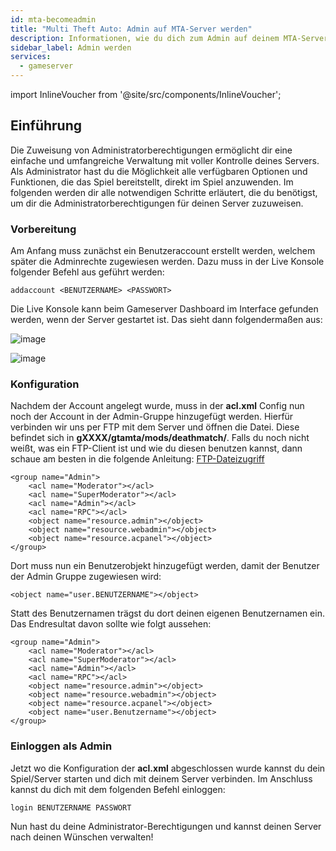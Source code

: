 ```yaml
---
id: mta-becomeadmin
title: "Multi Theft Auto: Admin auf MTA-Server werden"
description: Informationen, wie du dich zum Admin auf deinem MTA-Server von ZAP-Hosting machen kannst - ZAP-Hosting.com Dokumentation
sidebar_label: Admin werden
services:
  - gameserver
---
```


import InlineVoucher from '@site/src/components/InlineVoucher';

## Einführung
Die Zuweisung von Administratorberechtigungen ermöglicht dir eine einfache und umfangreiche Verwaltung mit voller Kontrolle deines Servers. Als Administrator hast du die Möglichkeit alle verfügbaren Optionen und Funktionen, die das Spiel bereitstellt, direkt im Spiel anzuwenden. Im folgenden werden dir alle notwendigen Schritte erläutert, die du benötigst, um dir die Administratorberechtigungen für deinen Server zuzuweisen. 
<InlineVoucher />

### Vorbereitung

Am Anfang muss zunächst ein Benutzeraccount erstellt werden, welchem später die Adminrechte zugewiesen werden. Dazu muss in der Live Konsole folgender Befehl aus geführt werden:

```
addaccount <BENUTZERNAME> <PASSWORT>
```

Die Live Konsole kann beim Gameserver Dashboard im Interface gefunden werden, wenn der Server gestartet ist. Das sieht dann folgendermaßen aus:

![image](https://user-images.githubusercontent.com/26007280/189890263-568a03e0-417d-4fe3-ace7-43f6b9029e3a.png)



![image](https://user-images.githubusercontent.com/26007280/189890283-22069445-3f57-470d-9d37-2ab158f0ee9d.png)





### Konfiguration

Nachdem der Account angelegt wurde, muss in der **acl.xml** Config nun noch der Account in der Admin-Gruppe hinzugefügt werden. Hierfür verbinden wir uns per FTP mit dem Server und öffnen die Datei. Diese befindet sich in **gXXXX/gtamta/mods/deathmatch/**. Falls du noch nicht weißt, was ein FTP-Client ist und wie du diesen benutzen kannst, dann schaue am besten in die folgende Anleitung: [FTP-Dateizugriff](https://docs.zap-hosting.com/docs/gameserver-ftpaccess.md)

```
<group name="Admin">
    <acl name="Moderator"></acl>
    <acl name="SuperModerator"></acl>
    <acl name="Admin"></acl>
    <acl name="RPC"></acl>
    <object name="resource.admin"></object>
    <object name="resource.webadmin"></object>
    <object name="resource.acpanel"></object>
</group>
```

Dort muss nun ein Benutzerobjekt hinzugefügt werden, damit der Benutzer der Admin Gruppe zugewiesen wird:

```
<object name="user.BENUTZERNAME"></object>
```

Statt des Benutzernamen trägst du dort deinen eigenen Benutzernamen ein. Das Endresultat davon sollte wie folgt aussehen:

```
<group name="Admin">
    <acl name="Moderator"></acl>
    <acl name="SuperModerator"></acl>
    <acl name="Admin"></acl>
    <acl name="RPC"></acl>
    <object name="resource.admin"></object>
    <object name="resource.webadmin"></object>
    <object name="resource.acpanel"></object>
    <object name="user.Benutzername"></object>
</group>
```



### Einloggen als Admin

Jetzt wo die Konfiguration der **acl.xml** abgeschlossen wurde kannst du dein Spiel/Server starten und dich mit deinem Server verbinden. Im Anschluss kannst du dich mit dem folgenden Befehl einloggen:

```
login BENUTZERNAME PASSWORT
```

Nun hast du deine Administrator-Berechtigungen und kannst deinen Server nach deinen Wünschen verwalten!
